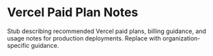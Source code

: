# Vercel Paid Plan Notes

Stub describing recommended Vercel paid plans, billing guidance, and usage notes for production deployments. Replace with organization-specific guidance.
